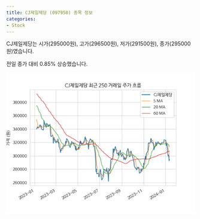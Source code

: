 ```yaml
---
title: CJ제일제당 (097950) 종목 정보
categories:
- Stock
---
```


CJ제일제당는 시가(295000원), 고가(296500원), 저가(291500원), 종가(295000원)였습니다.

전일 종가 대비 0.85% 상승했습니다.

<!-- more -->

![097950](/assets/stock_images/097950.png)